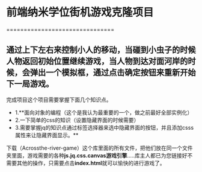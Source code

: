 
# 前端纳米学位街机游戏克隆项目
===============================

## 通过上下左右来控制小人的移动，当碰到小虫子的时候人物返回初始位置继续游戏，当人物到达对面河岸的时候，会弹出一个模拟框，通过点击确定按钮来重新开始下一局游戏。
完成项目这个项目需要掌握下面几个知识点。
- 1.**面向对象的编程（这个是我认为最重要的一个，做之前最好全部实例化）
- 2.一下简单的css的知识（设置隐藏界面的时候需要）
- 3.需要掌握jq的知识点通过标签选择器来选中隐藏界面的按钮，并且添加csss属性来让隐藏界面显示。**

下载（Acrossthe-river-game）这个库里面的所有文件，把他们放在同一个文件夹里面，游戏需要的各种**js.jq.css.canvas游戏引擎**.....库主人都已为您链接好不需要其他的操作，只需要点击**index.html**就可以愉快的进行游戏了。
